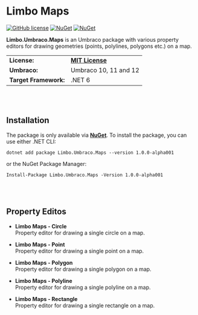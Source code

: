 # Limbo Maps

[![GitHub license](https://img.shields.io/badge/license-MIT-blue.svg)](https://github.com/abjerner/Limbo.Umbraco.Maps/blob/v1/main/LICENSE.md)
[![NuGet](https://img.shields.io/nuget/vpre/Limbo.Umbraco.Maps.svg)](https://www.nuget.org/packages/Limbo.Umbraco.Maps)
[![NuGet](https://img.shields.io/nuget/dt/Limbo.Umbraco.Maps.svg)](https://www.nuget.org/packages/Limbo.Umbraco.Maps)

**Limbo.Umbraco.Maps** is an Umbraco package with various property editors for drawing geometries (points, polylines, polygons etc.) on a map.

<table>
  <tr>
    <td><strong>License:</strong></td>
    <td><a href="https://github.com/abjerner/Limbo.Umbraco.Maps/blob/v1/main/LICENSE.md"><strong>MIT License</strong></a></td>
  </tr>
  <tr>
    <td><strong>Umbraco:</strong></td>
    <td>
      Umbraco 10, 11 and 12
    </td>
  </tr>
  <tr>
    <td><strong>Target Framework:</strong></td>
    <td>
      .NET 6
    </td>
  </tr>
</table>





<br /><br />

## Installation

The package is only available via [**NuGet**](https://www.nuget.org/packages/Limbo.Umbraco.Maps). To install the package, you can use either .NET CLI:

```
dotnet add package Limbo.Umbraco.Maps --version 1.0.0-alpha001
```

or the NuGet Package Manager:

```
Install-Package Limbo.Umbraco.Maps -Version 1.0.0-alpha001
```





<br /><br />

## Property Editos

- **Limbo Maps - Circle**  
Property editor for drawing a single circle on a map.

- **Limbo Maps - Point**  
Property editor for drawing a single point on a map.

- **Limbo Maps - Polygon**  
Property editor for drawing a single polygon on a map.

- **Limbo Maps - Polyline**  
Property editor for drawing a single polyline on a map.

- **Limbo Maps - Rectangle**  
Property editor for drawing a single rectangle on a map.



















